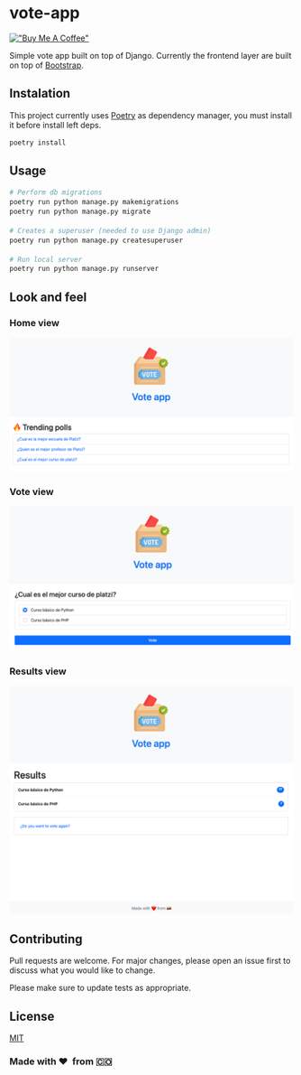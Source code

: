 # vote-app

[!["Buy Me A Coffee"](https://www.buymeacoffee.com/assets/img/custom_images/orange_img.png)](https://www.buymeacoffee.com/cristianr)

Simple vote app built on top of Django. Currently the frontend layer are built on top of [Bootstrap](https://getbootstrap.com/).

## Instalation

This project currently uses [Poetry](https://python-poetry.org/) as dependency manager, you must install it before install left deps.

```bash
poetry install
```

## Usage

```bash
# Perform db migrations
poetry run python manage.py makemigrations
poetry run python manage.py migrate

# Creates a superuser (needed to use Django admin)
poetry run python manage.py createsuperuser

# Run local server
poetry run python manage.py runserver
```

## Look and feel

### Home view

![Home view](sample_images/1.png)

### Vote view

![Vote view](sample_images/2.png)

### Results view

![Results view](sample_images/3.png)

## Contributing

Pull requests are welcome. For major changes, please open an issue first to discuss what you would like to change.

Please make sure to update tests as appropriate.

## License

[MIT](https://choosealicense.com/licenses/mit/)

### Made with &#10084;&#65039; &nbsp;from &#127464;&#127476;
